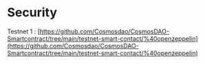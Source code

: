 # Security

Testnet 1 : [https://github.com/Cosmosdao/CosmosDAO-Smartcontract/tree/main/testnet-smart-contact/%40openzeppelin](https://github.com/Cosmosdao/CosmosDAO-Smartcontract/tree/main/testnet-smart-contact/%40openzeppelin)
